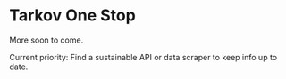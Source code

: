 # Tarkov One Stop
More soon to come.

Current priority: Find a sustainable API or data scraper to keep info up to date.